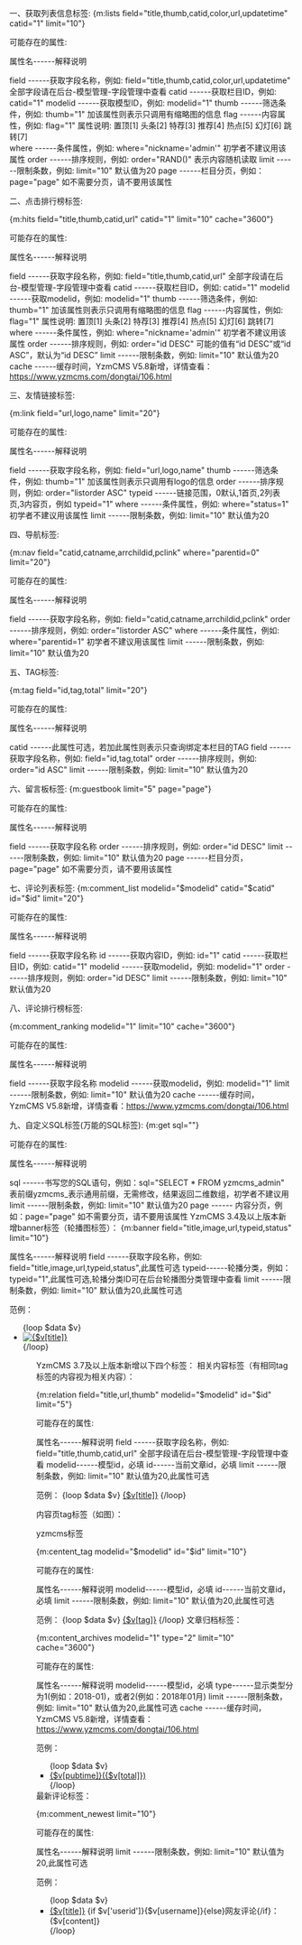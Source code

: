 一、获取列表信息标签:
{m:lists field="title,thumb,catid,color,url,updatetime" catid="1" limit="10"}

可能存在的属性:

属性名------解释说明

field ------获取字段名称，例如: field="title,thumb,catid,color,url,updatetime" 全部字段请在后台-模型管理-字段管理中查看
catid ------获取栏目ID，例如: catid="1"
modelid ------获取模型ID，例如: modelid="1" 
thumb ------筛选条件，例如: thumb="1" 加该属性则表示只调用有缩略图的信息
flag  ------内容属性，例如: flag="1"  属性说明: 置顶[1]  头条[2]  特荐[3] 推荐[4] 热点[5] 幻灯[6] 跳转[7]    
where ------条件属性，例如: where="nickname='admin'"  初学者不建议用该属性
order ------排序规则，例如: order="RAND()" 表示内容随机读取
limit ------限制条数，例如: limit="10" 默认值为20
page  ------栏目分页，例如：page="page" 如不需要分页，请不要用该属性


二、点击排行榜标签:

{m:hits field="title,thumb,catid,url" catid="1" limit="10" cache="3600"}

可能存在的属性:

属性名------解释说明

field ------获取字段名称，例如: field="title,thumb,catid,url" 全部字段请在后台-模型管理-字段管理中查看
catid ------获取栏目ID，例如: catid="1"
modelid ------获取modelid，例如: modelid="1" 
thumb ------筛选条件，例如: thumb="1" 加该属性则表示只调用有缩略图的信息
flag  ------内容属性，例如: flag="1"  属性说明: 置顶[1]  头条[2]  特荐[3] 推荐[4] 热点[5] 幻灯[6] 跳转[7]    
where ------条件属性，例如: where="nickname='admin'"  初学者不建议用该属性
order ------排序规则，例如: order="id DESC" 可能的值有“id DESC”或“id ASC”，默认为“id DESC”
limit ------限制条数，例如: limit="10" 默认值为20
cache ------缓存时间，YzmCMS V5.8新增，详情查看：https://www.yzmcms.com/dongtai/106.html


三、友情链接标签:

{m:link field="url,logo,name" limit="20"}

可能存在的属性:

属性名------解释说明

field ------获取字段名称，例如: field="url,logo,name" 
thumb ------筛选条件，例如: thumb="1" 加该属性则表示只调用有logo的信息
order ------排序规则，例如: order="listorder ASC"
typeid ------链接范围，0默认,1首页,2列表页,3内容页，例如 typeid="1"
where ------条件属性，例如: where="status=1"  初学者不建议用该属性
limit ------限制条数，例如: limit="10" 默认值为20


四、导航标签:

{m:nav field="catid,catname,arrchildid,pclink" where="parentid=0" limit="20"}

可能存在的属性:

属性名------解释说明

field ------获取字段名称，例如: field="catid,catname,arrchildid,pclink"
order ------排序规则，例如: order="listorder ASC"
where ------条件属性，例如: where="parentid=1"  初学者不建议用该属性
limit ------限制条数，例如: limit="10" 默认值为20

五、TAG标签:

{m:tag field="id,tag,total" limit="20"}

可能存在的属性:

属性名------解释说明

catid ------此属性可选，若加此属性则表示只查询绑定本栏目的TAG
field ------获取字段名称，例如: field="id,tag,total"
order ------排序规则，例如: order="id ASC"
limit ------限制条数，例如: limit="10" 默认值为20

六、留言板标签:
{m:guestbook limit="5" page="page"}

可能存在的属性:

属性名------解释说明

field ------获取字段名称
order ------排序规则，例如: order="id DESC"
limit ------限制条数，例如: limit="10" 默认值为20
page  ------栏目分页，page="page" 如不需要分页，请不要用该属性

七、评论列表标签:
{m:comment_list modelid="$modelid" catid="$catid" id="$id" limit="20"}

可能存在的属性:

属性名------解释说明

field ------获取字段名称
id    ------获取内容ID，例如: id="1"
catid ------获取栏目ID，例如: catid="1"
modelid ------获取modelid，例如: modelid="1" 
order ------排序规则，例如: order="id DESC"
limit ------限制条数，例如: limit="10" 默认值为20


八、评论排行榜标签:

{m:comment_ranking  modelid="1" limit="10" cache="3600"}

可能存在的属性:

属性名------解释说明

field ------获取字段名称
modelid ------获取modelid，例如: modelid="1" 
limit ------限制条数，例如: limit="10" 默认值为20
cache ------缓存时间，YzmCMS V5.8新增，详情查看：https://www.yzmcms.com/dongtai/106.html

九、自定义SQL标签(万能的SQL标签):
{m:get sql=""}

可能存在的属性:

属性名------解释说明

sql ------书写您的SQL语句，例如：sql="SELECT * FROM yzmcms_admin" 表前缀yzmcms_表示通用前缀，无需修改，结果返回二维数组，初学者不建议用
limit ------限制条数，例如: limit="10" 默认值为20
page ------ 内容分页，例如：page="page" 如不需要分页，请不要用该属性
YzmCMS 3.4及以上版本新增banner标签（轮播图标签）：
{m:banner field="title,image,url,typeid,status" limit="10"}

属性名------解释说明
field ------获取字段名称，例如: field="title,image,url,typeid,status",此属性可选
typeid------轮播分类，例如：typeid="1",此属性可选,轮播分类ID可在后台轮播图分类管理中查看
limit ------限制条数，例如: limit="10" 默认值为20,此属性可选

范例：
<ul>
	{loop $data $v}	
	<li><a href="{$v[url]}"><img src="{$v[image]}" alt="{$v[title]}" title="{$v[title]}"></a></li>
	{/loop}
<ul>


YzmCMS 3.7及以上版本新增以下四个标签：
相关内容标签（有相同tag标签的内容视为相关内容）：

{m:relation field="title,url,thumb" modelid="$modelid" id="$id" limit="5"}

可能存在的属性:

属性名------解释说明
field ------获取字段名称，例如: field="title,thumb,catid,url" 全部字段请在后台-模型管理-字段管理中查看
modelid------模型id，必填
id------当前文章id，必填
limit ------限制条数，例如: limit="10" 默认值为20,此属性可选

范例：
{loop $data $v}
	<a href="{$v[url]}" target="_blank">{$v[title]}</a>
{/loop}


内容页tag标签（如图）：

yzmcms标签

{m:centent_tag modelid="$modelid" id="$id" limit="10"}

可能存在的属性:

属性名------解释说明
modelid------模型id，必填
id------当前文章id，必填
limit ------限制条数，例如: limit="10" 默认值为20,此属性可选

范例：
{loop $data $v}
	<a href="{U('search/index/tag',array('id'=>$v['id']))}" target="_blank">{$v[tag]}</a>
{/loop}
文章归档标签：

{m:content_archives modelid="1" type="2" limit="10" cache="3600"}

可能存在的属性:

属性名------解释说明
modelid------模型id，必填
type------显示类型分为1(例如：2018-01)，或者2(例如：2018年01月)
limit ------限制条数，例如: limit="10" 默认值为20,此属性可选
cache ------缓存时间，YzmCMS V5.8新增，详情查看：https://www.yzmcms.com/dongtai/106.html

范例：
<ul>
{loop $data $v}	
	<li><a href="{U('search/index/archives',array('pubtime'=>$v['inputtime']))}" target="_blank">{$v[pubtime]}({$v[total]})</a></li>
{/loop} 
</ul>
最新评论标签：

{m:comment_newest limit="10"}

可能存在的属性:

属性名------解释说明
limit ------限制条数，例如: limit="10" 默认值为20,此属性可选

范例：
<ul>
{loop $data $v}	
	<li>
		<span class="comment_article"><a href="{$v[url]}" title="{$v[title]}">{$v[title]}</a></span>
		<span class="comment_comment">{if $v['userid']}{$v[username]}{else}网友评论{/if}：{$v[content]}</span>
	</li>
{/loop} 
</ul

